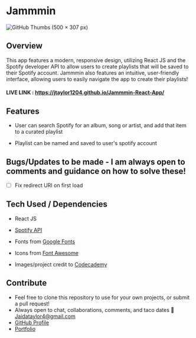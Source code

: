 # Jammmin
![GitHub Thumbs (500 × 307 px)](https://user-images.githubusercontent.com/102535399/216232580-1be6754c-ae5e-40f7-b7c6-127fd80e7c60.gif)


## Overview

This app features a modern, responsive design, utilizing React JS and the Spotify developer API to allow users to create playlists that will be saved to their Spotify account. Jammmin also features an intuitive, user-friendly interface, allowing users to easily navigate the app to create their playlists!
#### LIVE LINK : https://jtaylor1204.github.io/Jammmin-React-App/

## Features

- User can search Spotify for an album, song or artist, and add that item to a curated playlist

- Playlist can be named and saved to user's spotify account


## Bugs/Updates to be made - I am always open to comments and guidance on how to solve these!

- [ ] Fix redirect URI on first load

## Tech Used / Dependencies

- React JS

- [Spotify API](https://www.developer.spotify.com)

- Fonts from [Google Fonts](https://fonts.google.com/)

- Icons from [Font Awesome](https://fontawesome.com/)

- Images/project credit to [Codecademy](https://www.codecademy.com)

## Contribute

- Feel free to clone this repository to use for your own projects, or submit a pull request!
- Always open to chat, collaborations, comments, and taco dates 🌮 [Jaidataylor4@gmail.com](mailto:jaidataylor4@gmail.com)
- [GitHub Profile](https://github.com/jtaylor1204)
- [Portfolio](https://jaidataylor.tech)

